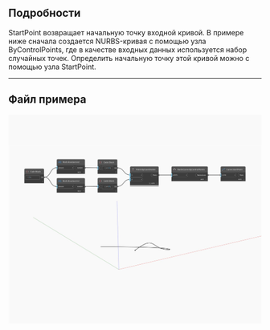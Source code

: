 ## Подробности
StartPoint возвращает начальную точку входной кривой. В примере ниже сначала создается NURBS-кривая с помощью узла ByControlPoints, где в качестве входных данных используется набор случайных точек. Определить начальную точку этой кривой можно с помощью узла StartPoint.
___
## Файл примера

![StartPoint](./Autodesk.DesignScript.Geometry.Curve.StartPoint_img.jpg)

